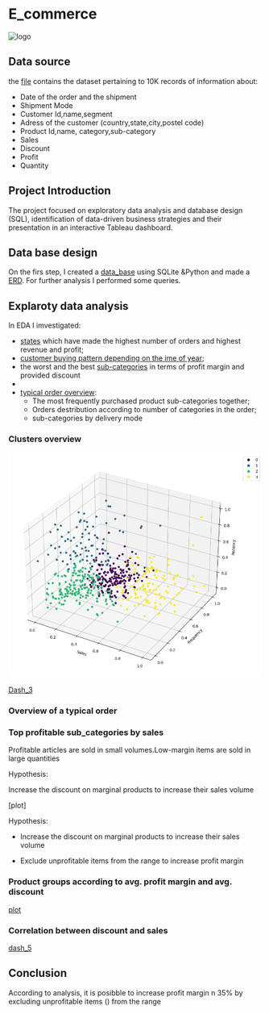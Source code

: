 # E_commerce
![logo](https://melchers-china.com/wp-content/uploads/2020/07/1-1.jpg)

## Data source

the [file](https://drive.google.com/file/d/1j3BVqD5_KDfvXdljnZ7beV-G-FVS8df5/view) contains the dataset pertaining to 10K records of information about:
* Date of the order and the shipment 
* Shipment Mode
* Customer Id,name,segment
* Adress of the customer (country,state,city,postel code)
* Product Id,name, category,sub-category
* Sales
* Discount
* Profit
* Quantity
  
## Project Introduction

The project focused on exploratory data analysis and database design (SQL), identification of data-driven business strategies and their presentation in an  interactive Tableau dashboard.

## Data base design 

On the firs step, I created a  [data_base](https://github.com/YanaOrf/E_commerce/blob/main/E-commerce.ipynb) using SQLite &Python and made a [ERD](https://github.com/YanaOrf/E_commerce/blob/main/ERD%20E-Commerce%20(crow's%20foot)%20-%203.png). For further analysis I performed some queries. 


## Explaroty data analysis  
In EDA I imvestigated:

* [states](https://public.tableau.com/views/E-CommerceDashboard1/Overview?:language=en-GB&:display_count=n&:origin=viz_share_link) which have made the highest number of orders and highest revenue and profit;
*  [customer buying pattern depending on the ime of year](https://public.tableau.com/views/E-CommerceDashboard2/Customers?:language=en-GB&:display_count=n&:origin=viz_share_link);
*  the worst and the best [sub-categories](https://public.tableau.com/views/Topprofitablesub_categoriesbysales/Topprofitablesub_categoriesbysales?:language=en-GB&publish=yes&:display_count=n&:origin=viz_share_link) in terms of profit margin and provided discount
*   
*  [typical order overview](https://public.tableau.com/views/Overviewofatypicalorder/Typicalorderoverview?:language=en-GB&:display_count=n&:origin=viz_share_link): 
   * The most frequently purchased product sub-categories together;
   * Orders destribution according to number of categories in the order; 
   * sub-categories by delivery mode
  

### Clusters overview 


![clusters](https://github.com/YanaOrf/E_commerce/blob/main/scatter_hue.png)


[Dash_3](https://public.tableau.com/views/Overviewoftheclusters/Overviewoftheclusters?:language=en-GB&:display_count=n&:origin=viz_share_link)

### Overview of a typical order



### Top profitable sub_categories by sales

Profitable articles are sold in small volumes.Low-margin items are sold in large quantities 

Hypothesis:

Increase the discount on marginal products to increase their sales volume

[plot]

Hypothesis:

* Increase the discount on marginal products to increase their sales volume

* Exclude unprofitable items from the range to increase profit margin

### Product groups according to avg. profit margin and avg. discount 

[plot](https://public.tableau.com/views/E-Commerce_16711952726490/MarginDicscount_3?:language=en-GB&:display_count=n&:origin=viz_share_link)

### Correlation between discount and sales
[dash_5](https://public.tableau.com/views/Correlationbetweendiscountsales/discountandsales?:language=en-GB&:display_count=n&:origin=viz_share_link)

## Conclusion  

According to analysis, it is posibble to increase profit margin n 35% by excluding unprofitable items () from the range


